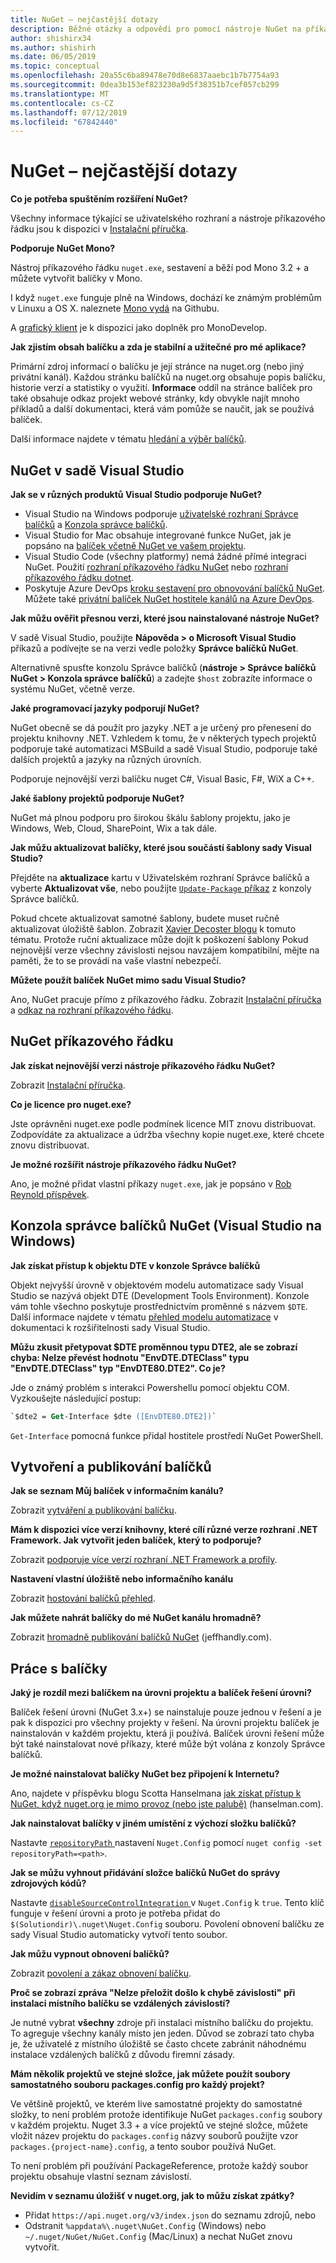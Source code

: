 ```yaml
---
title: NuGet – nejčastější dotazy
description: Běžné otázky a odpovědi pro pomocí nástroje NuGet na příkazovém řádku a v sadě Visual Studio
author: shishirx34
ms.author: shishirh
ms.date: 06/05/2019
ms.topic: conceptual
ms.openlocfilehash: 20a55c6ba89478e70d8e6837aaebc1b7b7754a93
ms.sourcegitcommit: 0dea3b153ef823230a9d5f38351b7cef057cb299
ms.translationtype: MT
ms.contentlocale: cs-CZ
ms.lasthandoff: 07/12/2019
ms.locfileid: "67842440"
---
```

# <a name="nuget-frequently-asked-questions"></a>NuGet – nejčastější dotazy

**Co je potřeba spuštěním rozšíření NuGet?**

Všechny informace týkající se uživatelského rozhraní a nástroje příkazového řádku jsou k dispozici v [Instalační příručka](../install-nuget-client-tools.md).

**Podporuje NuGet Mono?**

Nástroj příkazového řádku `nuget.exe`, sestavení a běží pod Mono 3.2 + a můžete vytvořit balíčky v Mono.

I když `nuget.exe` funguje plně na Windows, dochází ke známým problémům v Linuxu a OS X. naleznete [Mono vydá](https://github.com/NuGet/Home/issues?utf8=%E2%9C%93&q=is%3Aissue+is%3Aopen+mono) na Githubu.

A [grafický klient](https://github.com/mrward/monodevelop-nuget-addin) je k dispozici jako doplněk pro MonoDevelop.

**Jak zjistím obsah balíčku a zda je stabilní a užitečné pro mé aplikace?**

Primární zdroj informací o balíčku je její stránce na nuget.org (nebo jiný privátní kanál). Každou stránku balíčků na nuget.org obsahuje popis balíčku, historie verzí a statistiky o využití. **Informace** oddíl na stránce balíček pro také obsahuje odkaz projekt webové stránky, kdy obvykle najít mnoho příkladů a další dokumentaci, která vám pomůže se naučit, jak se používá balíček.

Další informace najdete v tématu [hledání a výběr balíčků](../consume-packages/finding-and-choosing-packages.md).

## <a name="nuget-in-visual-studio"></a>NuGet v sadě Visual Studio

**Jak se v různých produktů Visual Studio podporuje NuGet?**

- Visual Studio na Windows podporuje [uživatelské rozhraní Správce balíčků](../tools/package-manager-ui.md) a [Konzola správce balíčků](../tools/package-manager-console.md).
- Visual Studio for Mac obsahuje integrované funkce NuGet, jak je popsáno na [balíček včetně NuGet ve vašem projektu](/visualstudio/mac/nuget-walkthrough).
- Visual Studio Code (všechny platformy) nemá žádné přímé integraci NuGet. Použití [rozhraní příkazového řádku NuGet](../tools/nuget-exe-cli-reference.md) nebo [rozhraní příkazového řádku dotnet](../tools/dotnet-commands.md).
- Poskytuje Azure DevOps [kroku sestavení pro obnovování balíčků NuGet](/vsts/build-release/tasks/package/nuget). Můžete také [privátní balíček NuGet hostitele kanálů na Azure DevOps](https://docs.microsoft.com/azure/devops/artifacts/nuget/publish).

**Jak můžu ověřit přesnou verzi, které jsou nainstalované nástroje NuGet?**

V sadě Visual Studio, použijte **Nápověda > o Microsoft Visual Studio** příkazů a podívejte se na verzi vedle položky **Správce balíčků NuGet**.

Alternativně spusťte konzolu Správce balíčků (**nástroje > Správce balíčků NuGet > Konzola správce balíčků**) a zadejte `$host` zobrazíte informace o systému NuGet, včetně verze.

**Jaké programovací jazyky podporují NuGet?**

NuGet obecně se dá použít pro jazyky .NET a je určený pro přenesení do projektu knihovny .NET. Vzhledem k tomu, že v některých typech projektů podporuje také automatizaci MSBuild a sadě Visual Studio, podporuje také dalších projektů a jazyky na různých úrovních.

Podporuje nejnovější verzi balíčku nuget C#, Visual Basic, F#, WiX a C++.

**Jaké šablony projektů podporuje NuGet?**

NuGet má plnou podporu pro širokou škálu šablony projektu, jako je Windows, Web, Cloud, SharePoint, Wix a tak dále.

**Jak můžu aktualizovat balíčky, které jsou součástí šablony sady Visual Studio?**

Přejděte na **aktualizace** kartu v Uživatelském rozhraní Správce balíčků a vyberte **Aktualizovat vše**, nebo použijte [ `Update-Package` příkaz](../tools/ps-ref-update-package.md) z konzoly Správce balíčků.

Pokud chcete aktualizovat samotné šablony, budete muset ručně aktualizovat úložiště šablon. Zobrazit [Xavier Decoster blogu](http://www.xavierdecoster.com/update-project-template-to-latest-nuget-packages) k tomuto tématu. Protože ruční aktualizace může dojít k poškození šablony Pokud nejnovější verze všechny závislosti nejsou navzájem kompatibilní, mějte na paměti, že to se provádí na vaše vlastní nebezpečí.

**Můžete použít balíček NuGet mimo sadu Visual Studio?**

Ano, NuGet pracuje přímo z příkazového řádku. Zobrazit [Instalační příručka](../install-nuget-client-tools.md) a [odkaz na rozhraní příkazového řádku](../tools/nuget-exe-cli-reference.md).

## <a name="nuget-command-line"></a>NuGet příkazového řádku

**Jak získat nejnovější verzi nástroje příkazového řádku NuGet?**

Zobrazit [Instalační příručka](../install-nuget-client-tools.md).

**Co je licence pro nuget.exe?**

Jste oprávněni nuget.exe podle podmínek licence MIT znovu distribuovat. Zodpovídáte za aktualizace a údržba všechny kopie nuget.exe, které chcete znovu distribuovat.

**Je možné rozšířit nástroje příkazového řádku NuGet?**

Ano, je možné přidat vlastní příkazy `nuget.exe`, jak je popsáno v [Rob Reynold příspěvek](http://geekswithblogs.net/robz/archive/2011/07/15/extend-nuget-command-line.aspx).

## <a name="nuget-package-manager-console-visual-studio-on-windows"></a>Konzola správce balíčků NuGet (Visual Studio na Windows)

**Jak získat přístup k objektu DTE v konzole Správce balíčků**

Objekt nejvyšší úrovně v objektovém modelu automatizace sady Visual Studio se nazývá objekt DTE (Development Tools Environment). Konzole vám tohle všechno poskytuje prostřednictvím proměnné s názvem `$DTE`. Další informace najdete v tématu [přehled modelu automatizace](/visualstudio/extensibility/internals/automation-model-overview) v dokumentaci k rozšiřitelnosti sady Visual Studio.

**Můžu zkusit přetypovat $DTE proměnnou typu DTE2, ale se zobrazí chyba: Nelze převést hodnotu "EnvDTE.DTEClass" typu "EnvDTE.DTEClass" typ "EnvDTE80.DTE2". Co je?**

Jde o známý problém s interakci Powershellu pomocí objektu COM. Vyzkoušejte následující postup:

```ps
`$dte2 = Get-Interface $dte ([EnvDTE80.DTE2])`
```

`Get-Interface` pomocná funkce přidal hostitele prostředí NuGet PowerShell.

## <a name="creating-and-publishing-packages"></a>Vytvoření a publikování balíčků

**Jak se seznam Můj balíček v informačním kanálu?**

Zobrazit [vytváření a publikování balíčku](../quickstart/create-and-publish-a-package.md).

**Mám k dispozici více verzí knihovny, které cílí různé verze rozhraní .NET Framework. Jak vytvořit jeden balíček, který to podporuje?**

Zobrazit [podporuje více verzí rozhraní .NET Framework a profily](../create-packages/supporting-multiple-target-frameworks.md).

**Nastavení vlastní úložiště nebo informačního kanálu**

Zobrazit [hostování balíčků přehled](../hosting-packages/overview.md).

**Jak můžete nahrát balíčky do mé NuGet kanálu hromadně?**

Zobrazit [hromadně publikování balíčků NuGet](http://jeffhandley.com/archive/2012/12/13/Bulk-Publishing-NuGet-Packages.aspx) (jeffhandly.com).

## <a name="working-with-packages"></a>Práce s balíčky

**Jaký je rozdíl mezi balíčkem na úrovni projektu a balíček řešení úrovni?**

Balíček řešení úrovni (NuGet 3.x+) se nainstaluje pouze jednou v řešení a je pak k dispozici pro všechny projekty v řešení. Na úrovni projektu balíček je nainstalován v každém projektu, která ji používá. Balíček úrovni řešení může být také nainstalovat nové příkazy, které může být volána z konzoly Správce balíčků.

**Je možné nainstalovat balíčky NuGet bez připojení k Internetu?**

Ano, najdete v příspěvku blogu Scotta Hanselmana [jak získat přístup k NuGet, když nuget.org je mimo provoz (nebo jste palubě)](http://www.hanselman.com/blog/HowToAccessNuGetWhenNuGetorgIsDownOrYoureOnAPlane.aspx) (hanselman.com).

**Jak nainstalovat balíčky v jiném umístění z výchozí složku balíčků?**

Nastavte [ `repositoryPath` ](../reference/nuget-config-file.md#config-section) nastavení `Nuget.Config` pomocí `nuget config -set repositoryPath=<path>`.

**Jak se můžu vyhnout přidávání složce balíčků NuGet do správy zdrojových kódů?**

Nastavte [ `disableSourceControlIntegration` ](../reference/nuget-config-file.md#solution-section) v `Nuget.Config` k `true`. Tento klíč funguje v řešení úrovni a proto je potřeba přidat do `$(Solutiondir)\.nuget\Nuget.Config` souboru. Povolení obnovení balíčku ze sady Visual Studio automaticky vytvoří tento soubor.

**Jak můžu vypnout obnovení balíčků?**

Zobrazit [povolení a zákaz obnovení balíčku](../consume-packages/package-restore.md#enable-and-disable-package-restore-visual-studio).

**Proč se zobrazí zpráva "Nelze přeložit došlo k chybě závislosti" při instalaci místního balíčku se vzdálených závislostí?**

Je nutné vybrat **všechny** zdroje při instalaci místního balíčku do projektu. To agreguje všechny kanály místo jen jeden. Důvod se zobrazí tato chyba je, že uživatelé z místního úložiště se často chcete zabránit náhodnému instalace vzdálených balíčků z důvodu firemní zásady.

**Mám několik projektů ve stejné složce, jak můžete použít soubory samostatného souboru packages.config pro každý projekt?**

Ve většině projektů, ve kterém live samostatné projekty do samostatné složky, to není problém protože identifikuje NuGet `packages.config` soubory v každém projektu. Nuget 3.3 + a více projektů ve stejné složce, můžete vložit název projektu do `packages.config` názvy souborů použijte vzor `packages.{project-name}.config`, a tento soubor používá NuGet.

To není problém při používání PackageReference, protože každý soubor projektu obsahuje vlastní seznam závislostí.

**Nevidím v seznamu úložišť v nuget.org, jak to můžu získat zpátky?**

- Přidat `https://api.nuget.org/v3/index.json` do seznamu zdrojů, nebo
- Odstranit `%appdata%\.nuget\NuGet.Config` (Windows) nebo `~/.nuget/NuGet/NuGet.Config` (Mac/Linux) a nechat NuGet znovu vytvořit.
